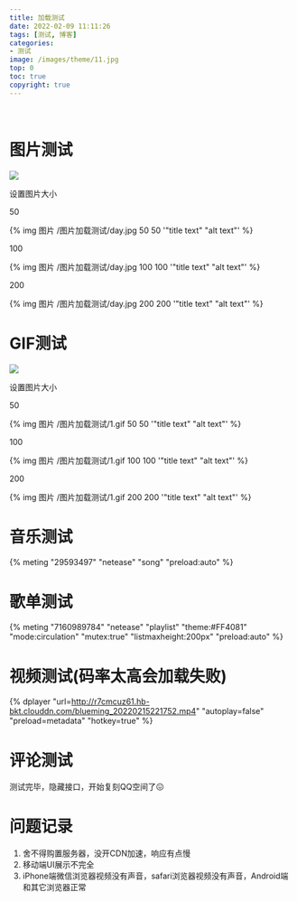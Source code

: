 ```yaml
---
title: 加载测试
date: 2022-02-09 11:11:26
tags: [测试, 博客]
categories:
- 测试
image: /images/theme/11.jpg
top: 0
toc: true
copyright: true
---
```


​       

<!--more-->

# 图片测试

![](/图片加载测试/day.jpg)

设置图片大小

50

{% img 图片 /图片加载测试/day.jpg 50 50 '"title text" "alt text"' %}

100

{% img 图片 /图片加载测试/day.jpg 100 100 '"title text" "alt text"' %}

200

{% img 图片 /图片加载测试/day.jpg 200 200 '"title text" "alt text"' %}

# GIF测试

![](/图片加载测试/1.gif)

设置图片大小

50

{% img 图片 /图片加载测试/1.gif 50 50 '"title text" "alt text"' %}

100

{% img 图片 /图片加载测试/1.gif 100 100 '"title text" "alt text"' %}

200

{% img 图片 /图片加载测试/1.gif 200 200 '"title text" "alt text"' %}

# 音乐测试

{% meting "29593497" "netease" "song" "preload:auto" %}

# 歌单测试

{% meting "7160989784" "netease" "playlist" "theme:#FF4081" "mode:circulation" "mutex:true" "listmaxheight:200px" "preload:auto" %}

# 视频测试(码率太高会加载失败)

{% dplayer "url=http://r7cmcuz61.hb-bkt.clouddn.com/blueming_20220215221752.mp4"  "autoplay=false" "preload=metadata" "hotkey=true" %}

# 评论测试

测试完毕，隐藏接口，开始复刻QQ空间了😖

# 问题记录

1. 舍不得购置服务器，没开CDN加速，响应有点慢
2. 移动端UI展示不完全
2. iPhone端微信浏览器视频没有声音，safari浏览器视频没有声音，Android端和其它浏览器正常
